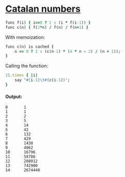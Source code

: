 [1]: http://rosettacode.org/wiki/Catalan_numbers

# [Catalan numbers][1]

```ruby
func f(i) { i==0 ? 1 : (i * f(i-1)) }
func c(n) { f(2*n) / f(n) / f(n+1) }
```


With memoization:

```ruby
func c(n) is cached {
    n == 0 ? 1 : (c(n-1) * (4 * n - 2) / (n + 1));
}
```


Calling the function:

```ruby
15.times { |i|
    say "#{i-1}\t#{c(i-1)}";
}
```

#### Output:
```
0       1
1       1
2       2
3       5
4       14
5       42
6       132
7       429
8       1430
9       4862
10      16796
11      58786
12      208012
13      742900
14      2674440
```